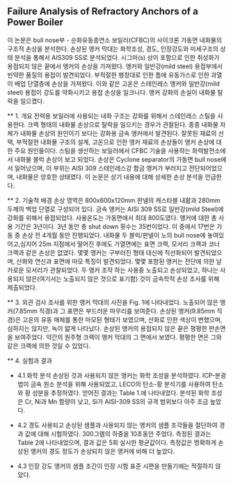 ## Failure Analysis of Refractory Anchors of a Power Boiler ##


이 논문은 bull nose부 - 순화유동층연소 보일러(CFBC)의 사이크론 가동면 내화물의 구조적 손상을 분석한다. 손상된 앵커 막대는 화학조성, 경도, 인장강도와 미세구조의 상태 분석을 통해서 AIS309 SS로 분석되었다. 시그마(s) 상이 포함으로 인한 취성화가 용접되지 않은 끝에서 앵커의 손상을 가져왔다. 앵커와 일반강(mild steel) 용접부에서 빈약한 품질의 용접이 발견되었다. 부적절한 팽창대로 인한 틈에 유동가스로 인한 과열이 배업 단열층에 손상을 가져왔다. 이와 같은 고온은 스테인레스 앵커와 일반강(mild steel) 용접이 강도를 약화시키고 용접 손상을 일크니다. 앵커 강화의 손실이 내화물 탈락을 일으켰다.

** 1. 개요
전력용 보일러에 사용되는 내화 구조는 강화를 위해서 스테인레스 스틸을 사용한다. 크랙 형태의 내화물 손상으로 탈락을 일으키는 경우가 관찰된다. 종종 내화물 자체가 내화물 손상의 원인이기 보다는 강화용 금속 앵커에서 발견된다. 잘못된 재료의 선택, 부적절한 내화물 구조의 설계, 고온으로 인한 앵커 재료의 손상들이 앵커 손상에 대한 주요 원인들이다. 스팀을 생산하는 보일러에서 CFBC 기술을 사용하는 화력발전소에서 내화물 블럭 손상이 보고 되었다. 손상은 Cyclone separator의 가동면 bull nose에서 일어났으며, 이 부위는 AISI 309 스테인레스강 합금 앵커가 부러지고 전단되어었으며, 내화물은 양호한 상태였다. 이 논문은 상기 내용에 대해 상세한 손상 분석을 언급한다. 

** 2. 기술적 배경
 손상 영역은 800x600x120mm 판넬의 캐스타블 내홤과 280mm 두께의 백업 단열로 구성되어 있다. 금속 앵커는 AISI 309 SS로 일반강(mild Steel)에 강화를 위해서 용접되었다. 사용온도는 가동면에서 최대 800도였다. 앵커에 대한 총 사용 기간은 3년이다. 3년 동안 총 shut down 횟수는 35번이었다. 이 중에서 17번은 가동 중 손상 전 4개월 동안 진행되었다. 내화물 두 블럭/판넬이 노의  bull nose에 놓여있어고,심지어 25m 지점에서 떨어진 후에도 가열면에는 표면 크랙, 모서리 크랙과 코너 크랙과 같은 손상은 없었다. 몇몇 앵커는 구부러진 형태 대신에 직선화되어 발견되었으며, 산화와 연신과 표면에 마모 특징이 발견되었다. 몇몇 포함된 앵커는 전단에 의한 날카로운 모서리가 관찰되었다. 두 앵커 조작 하는 사용중 노출되고 손상되었고, 하나는 사용되지 않은(여기서는 노출되지 않은 것으로 표기함) 것이 금속학적 손상 조사를 위해 제출되었다. 

** 3. 외관 검사
 조사를 위한 앵커 막대의 사진을 Fig. 1에 나타내었다. 노출되어 않은 앵커(7.85mm 직경)과 그 표면은 부드러운 마무리를 보여준다. 손상된 앵커(9.85mm 직경)은 고온의 유동 매체를 통한 마모된 형태가 보였으며, 산화로 인한 색상이 변했으며, 심하지는 않지만, 녹이 얇게 나타났다. 손상된 앵커의 용접되지 않은 끝은 평평한 판손면을 보여주었다. 약간의 원주형 크랙이 앵커 막대의 그 면에서 보였다. 평평한 면은 그와 같은 크랙에 의한 것일 수 있었다.

** 4. 실험과 결과

* 4.1 화학 분석
손상된 것과 사용되지 않은 앵커는 화학 조성을 분석하였다. ICP-분광법이 금속 원소 분석을 위해 사용되었고, LECO의 탄소-황 분석기를 사용하여 탄소와 황 성분을 추정하였다. 얻어진 결과는 Table 1.에 나타내었다. 분석된 화학 조성은 Cr, Ni과 Mn 함량이 낮고, Si가 AISI-309 SS의 규격 범위보다 아주 조금 높았다.

* 4.2 경도
 사용되고 손상된 샘플과 사용되지 않는 앵커의 샘플 조각들을 절단하여 경과 값에 대해 시험하였다. 300그램의 하중을 10초동안 주었다. 측정된 결과는 Table 2에 나타내었으며, 결과 값은 5회 실시한 평균값이다. 측정값은 명확하게 손상된 앵커의 경도 정도가 손상되지 않은 앵커에 비해 더 높았다. 

* 4.3 인장 강도
 앵커의 샘플 조간이 인장 시험 표준 시편을 만들기에는 적절하지 않았다. 
